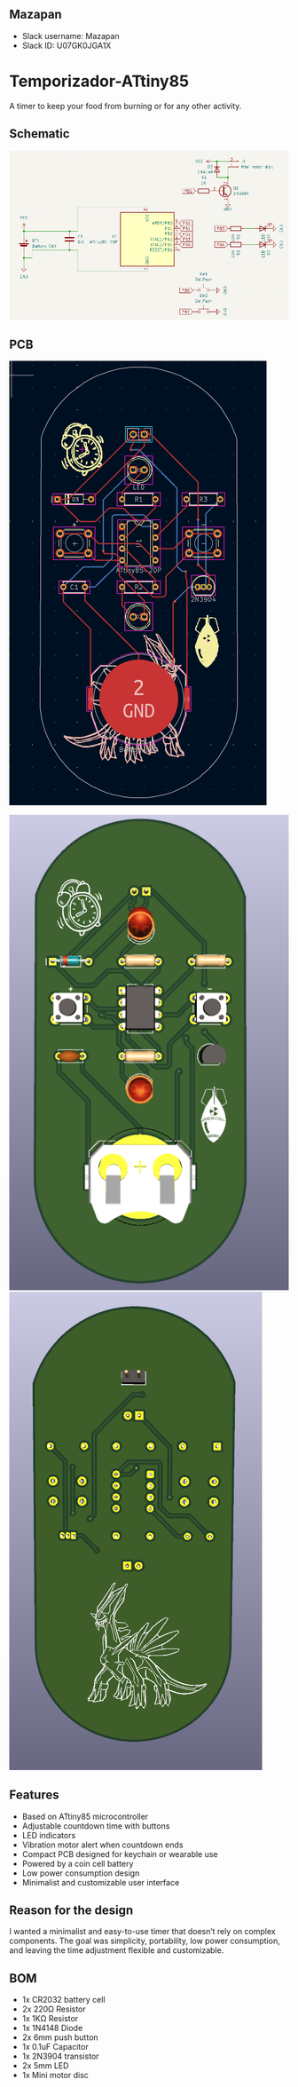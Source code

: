 ## Mazapan 
- Slack username: Mazapan 
- Slack ID: U07GK0JGA1X
# Temporizador-ATtiny85

A timer to keep your food from burning or for any other activity.

## Schematic

![](https://github.com/Cesarweon/Temporizador-ATtiny85/blob/main/Imagenes/Esquema.png)

## PCB
![](https://github.com/Cesarweon/Temporizador-ATtiny85/blob/main/Imagenes/PCB.png)

![](https://github.com/Cesarweon/Temporizador-ATtiny85/blob/main/Imagenes/3D%20frente.png) ![](https://github.com/Cesarweon/Temporizador-ATtiny85/blob/main/Imagenes/3D%20atras.png)

## Features
- Based on ATtiny85 microcontroller
- Adjustable countdown time with buttons
- LED indicators 
- Vibration motor alert when countdown ends
- Compact PCB designed for keychain or wearable use
- Powered by a coin cell battery
- Low power consumption design
- Minimalist and customizable user interface

## Reason for the design
I wanted a minimalist and easy-to-use timer that doesn’t rely on complex components.
The goal was simplicity, portability, low power consumption, and leaving the time adjustment flexible and customizable.

## BOM
- 1x CR2032 battery cell
- 2x 220Ω Resistor
- 1x 1KΩ Resistor
- 1x 1N4148 Diode
- 2x 6mm push button
- 1x 0.1uF Capacitor 
- 1x 2N3904 transistor
- 2x 5mm LED
- 1x Mini motor disc
